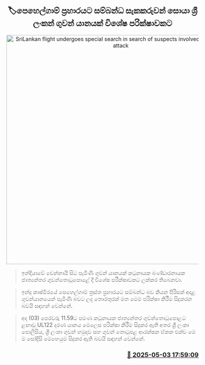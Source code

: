<p align='center'><b><h2 align='center' title='SriLankan flight undergoes special search in search of suspects involved in Pahelgam attack'>🏷පෙහෙල්ගාම් ප්‍රහාරයට සම්බන්ධ සැකකරුවන් සොයා ශ්‍රී ලංකන් ගුවන් යානයක් විශේෂ පරික්ෂාවකට</h2></b></p>
<p align='center'><img src='https://helakuru.sgp1.cdn.digitaloceanspaces.com/esana/images/lib/srilankan-airline[1].jpg' width='600' alt='SriLankan flight undergoes special search in search of suspects involved in Pahelgam attack'></p>

> ඉන්දියාවේ චෙන්නායි සිට පැමිණි ගුවන් යානයක් කටුනායක බණ්ඩාරනායක ජාත්‍යන්තර ගුවන්තොටුපොළේ දී විශේෂ පරීක්ෂාවකට ලක්කර තිබෙනවා.

> ඉන්දු කාෂ්මීරයේ පෙහෙල්ගාම් ත්‍රස්ත ප්‍රහාරයට සම්බන්ධ බව කියන පිරිසක් අදාළ ගුවන්යානයෙන් පැමිණි බවට ලද තොරතුරක් මත මෙම පරික්ෂා කිරීම සිදුකරන බවයි සඳහන් වෙන්නේ.

> අද (03) පෙරවරු 11.59ට පමණ කටුනායක ජාත්‍යන්තර ගුවන්තොටුපොළට ළඟාවූ UL122 දරණ යානය මෙලෙස පරික්ෂා කිරීම සිදුකර ඇති අතර ශ්‍රී ලංකා පොලිසිය, ශ්‍රී ලංකා ගුවන් හමුදාව සහ ගුවන් තොටුපළ ආරක්ෂක ඒකක එක්ව මෙ​ම සෝදිසි මෙහෙයුම සිදුකර ඇති බවයි සඳහන් වෙන්නේ.



<h3 align='right'><a href='https://www.helakuru.lk/esana/p/109775/'>📅 2025-05-03 17:59:09</a></h3>

